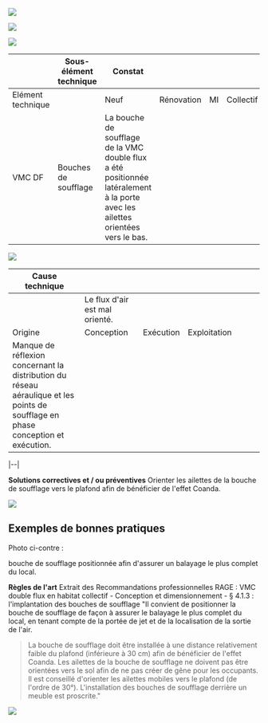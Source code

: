![](<images/VMC double flux - bouches de soufflage - Non qualité/_page_0_Picture_0.jpeg>)

![](<images/VMC double flux - bouches de soufflage - Non qualité/_page_0_Picture_1.jpeg>)

![](<images/VMC double flux - bouches de soufflage - Non qualité/_page_0_Picture_2.jpeg>)

|                   | Sous- élément<br>technique | Constat                                                                                                                            |            |    |           |           |
|-------------------|----------------------------|------------------------------------------------------------------------------------------------------------------------------------|------------|----|-----------|-----------|
| Elément technique |                            | Neuf                                                                                                                               | Rénovation | MI | Collectif | Tertiaire |
| VMC DF            | Bouches de soufflage       | La bouche de soufflage de la VMC double flux a été positionnée<br>latéralement à la porte avec les ailettes orientées vers le bas. |            |    |           |           |

![](<images/VMC double flux - bouches de soufflage - Non qualité/_page_0_Picture_4.jpeg>)

| Cause technique                                                                                                                        |                                |           |              |  |  |  |
|----------------------------------------------------------------------------------------------------------------------------------------|--------------------------------|-----------|--------------|--|--|--|
|                                                                                                                                        | Le flux d'air est mal orienté. |           |              |  |  |  |
| Origine                                                                                                                                | Conception                     | Exécution | Exploitation |  |  |  |
| Manque de réflexion concernant la distribution du réseau<br>aéraulique et les points de soufflage en phase conception et<br>exécution. |                                |           |              |  |  |  |

|--|

**Solutions correctives et / ou préventives** Orienter les ailettes de la bouche de soufflage vers le plafond afin de bénéficier de l'effet Coanda.

![](<images/VMC double flux - bouches de soufflage - Non qualité/_page_0_Picture_8.jpeg>)

## **Exemples de bonnes pratiques**

Photo ci-contre :

bouche de soufflage positionnée afin d'assurer un balayage le plus complet du local.

**Règles de l'art**  Extrait des Recommandations professionnelles RAGE : VMC double flux en habitat collectif - Conception et dimensionnement - § 4.1.3 : l'implantation des bouches de soufflage "Il convient de positionner la bouche de soufflage de façon à assurer le balayage le plus complet du local, en tenant compte de la portée de jet et de la localisation de la sortie de l'air.

> La bouche de soufflage doit être installée à une distance relativement faible du plafond (inférieure à 30 cm) afin de bénéficier de l'effet Coanda. Les ailettes de la bouche de soufflage ne doivent pas être orientées vers le sol afin de ne pas créer de gêne pour les occupants. Il est conseillé d'orienter les ailettes mobiles vers le plafond (de l'ordre de 30°). L'installation des bouches de soufflage derrière un meuble est proscrite."

![](<images/VMC double flux - bouches de soufflage - Non qualité/_page_0_Picture_15.jpeg>)
